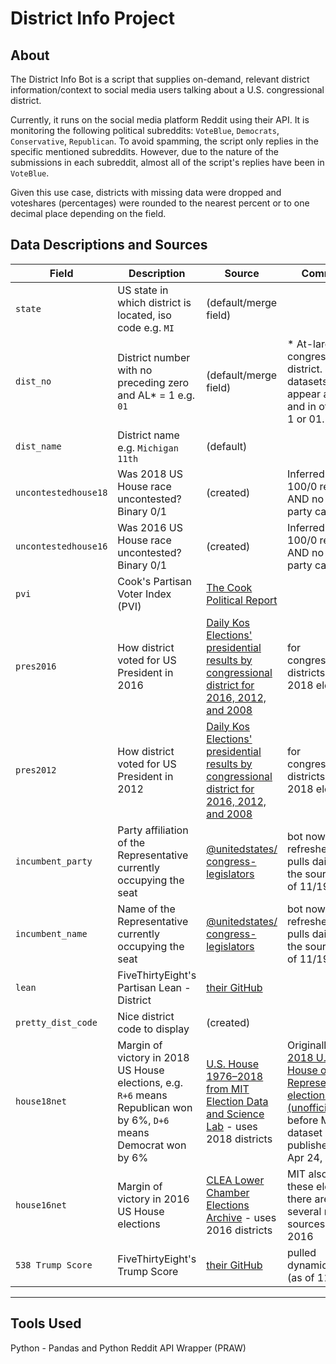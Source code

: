 # District Info Project

## About

The District Info Bot is a script that supplies on-demand, relevant district information/context to social media users talking about a U.S. congressional district.

Currently, it runs on the social media platform Reddit using their API. It is monitoring the following political subreddits: `VoteBlue`, `Democrats`, `Conservative`, `Republican`. To avoid spamming, the script only replies in the specific mentioned subreddits. However, due to the nature of the submissions in each subreddit, almost all of the script's replies have been in `VoteBlue`.

Given this use case, districts with missing data were dropped and voteshares (percentages) were rounded to the nearest percent or to one decimal place depending on the field.

## Data Descriptions and Sources

| Field | Description | Source | Comment |
|------|-------------------------------------|-----------------------|-----------------------|
| `state` | US state in which district is located, iso code e.g. `MI` | (default/merge field) |  |
| `dist_no` | District number with no preceding zero and AL* = 1 e.g. `01`| (default/merge field) | * At-large congressional district. In some datasets, these appear as AL and in others as 1 or 01. |
| `dist_name` | District name e.g. `Michigan 11th` | (default) |  |
| `uncontestedhouse18` | Was 2018 US House race uncontested? Binary 0/1 | (created) | Inferred from 100/0 result AND no third-party candidate |
| `uncontestedhouse16` | Was 2016 US House race uncontested? Binary 0/1 | (created) | Inferred from 100/0 result AND no third-party candidate |
| `pvi` | Cook's Partisan Voter Index (PVI) | [The Cook Political Report](https://cookpolitical.com/pvi-0) |  |
| `pres2016` | How district voted for US President in 2016 | [Daily Kos Elections' presidential results by congressional district for 2016, 2012, and 2008](https://docs.google.com/spreadsheets/d/1zLNAuRqPauss00HDz4XbTH2HqsCzMe0pR8QmD1K8jk8/edit#gid=0) | for congressional districts used in 2018 elections |
| `pres2012` | How district voted for US President in 2012 | [Daily Kos Elections' presidential results by congressional district for 2016, 2012, and 2008](https://docs.google.com/spreadsheets/d/1zLNAuRqPauss00HDz4XbTH2HqsCzMe0pR8QmD1K8jk8/edit#gid=0) | for congressional districts used in 2018 elections |
| `incumbent_party` | Party affiliation of the Representative currently occupying the seat | [@unitedstates/ congress-legislators](https://github.com/unitedstates/congress-legislators) | bot now refreshes daily; pulls daily from the source (as of 11/19) |
| `incumbent_name` | Name of the Representative currently occupying the seat | [@unitedstates/ congress-legislators](https://github.com/unitedstates/congress-legislators) | bot now refreshes daily; pulls daily from the source (as of 11/19) |
| `lean` | FiveThirtyEight's Partisan Lean - District | [their GitHub](https://github.com/fivethirtyeight/data/tree/master/partisan-lean) |
| `pretty_dist_code` | Nice district code to display | (created) |
| `house18net` | Margin of victory in 2018 US House elections, e.g. `R+6` means Republican won by 6%, `D+6` means Democrat won by 6% | [U.S. House 1976–2018 from MIT Election Data and Science Lab](https://dataverse.harvard.edu/dataset.xhtml?persistentId=doi:10.7910/DVN/IG0UN2) - uses 2018 districts | Originally used [2018 U.S. House of Representatives election results (unofficial)](/2018-house-results) before MIT dataset was published on Apr 24, 2019 |
| `house16net` | Margin of victory in 2016 US House elections | [CLEA Lower Chamber Elections Archive](http://www.electiondataarchive.org/clea-lower-chamber-elections-archive.php) - uses 2016 districts | MIT also has these elections; there are several reliable sources for 2016 |
| `538 Trump Score` | FiveThirtyEight's Trump Score | [their GitHub](https://github.com/fivethirtyeight/data/tree/master/congress-trump-score) | pulled dynamically/live (as of 11/19) |

***

## Tools Used

Python - Pandas and Python Reddit API Wrapper (PRAW)
